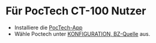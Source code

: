# Für PocTech CT-100 Nutzer

- Installiere die [PocTech-App](https://play.google.com/store/apps/details?id=com.poctechcorp.pocct)
- Wähle Poctech unter [KONFIGURATION, BZ-Quelle](#Config-Builder-bg-source) aus.
